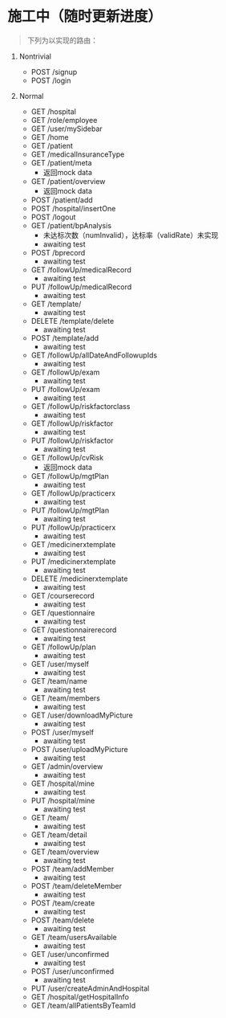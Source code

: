# 施工中（随时更新进度）
> 下列为以实现的路由：

1. Nontrivial
    - POST /signup
    - POST /login

2. Normal
    - GET /hospital
    - GET /role/employee
    - GET /user/mySidebar
    - GET /home
    - GET /patient
    - GET /medicalInsuranceType
    - GET /patient/meta
        - 返回mock data
    - GET /patient/overview
        - 返回mock data
    - POST /patient/add
    - POST /hospital/insertOne
    - POST /logout
    - GET /patient/bpAnalysis
        - 未达标次数（numInvalid），达标率（validRate）未实现
        - awaiting test
    - POST /bprecord
        - awaiting test
    - GET /followUp/medicalRecord
        - awaiting test
    - PUT /followUp/medicalRecord
        - awaiting test
    - GET /template/
        - awaiting test
    - DELETE /template/delete
        - awaiting test
    - POST /template/add
        - awaiting test
    - GET /followUp/allDateAndFollowupIds
        - awaiting test
    - GET /followUp/exam
        - awaiting test
    - PUT /followUp/exam
        - awaiting test
    - GET /followUp/riskfactorclass
        - awaiting test
    - GET /followUp/riskfactor
        - awaiting test
    - PUT /followUp/riskfactor
        - awaiting test
    - GET /followUp/cvRisk
        - 返回mock data
    - GET /followUp/mgtPlan
        - awaiting test
    - GET /followUp/practicerx
        - awaiting test
    - PUT /followUp/mgtPlan
        - awaiting test
    - PUT /followUp/practicerx
        - awaiting test
    - GET /medicinerxtemplate
        - awaiting test
    - PUT /medicinerxtemplate
        - awaiting test
    - DELETE /medicinerxtemplate
        - awaiting test
    - GET /courserecord
        - awaiting test
    - GET /questionnaire
        - awaiting test    
    - GET /questionnairerecord
        - awaiting test
    - GET /followUp/plan
        - awaiting test
    - GET /user/myself
        - awaiting test
    - GET /team/name
        - awaiting test
    - GET /team/members
        - awaiting test
    - GET /user/downloadMyPicture
        - awaiting test
    - POST /user/myself
        - awaiting test
    - POST /user/uploadMyPicture
        - awaiting test
    - GET /admin/overview
        - awaiting test
    - GET /hospital/mine
        - awaiting test
    - PUT /hospital/mine
        - awaiting test
    - GET /team/
        - awaiting test
    - GET /team/detail
        - awaiting test
    - GET /team/overview
        - awaiting test
    - POST /team/addMember
        - awaiting test
    - POST /team/deleteMember
        - awaiting test
    - POST /team/create
        - awaiting test
    - POST /team/delete
        - awaiting test
    - GET /team/usersAvailable
        - awaiting test
    - GET /user/unconfirmed
        - awaiting test
    - POST /user/unconfirmed
        - awaiting test
    - PUT /user/createAdminAndHospital        
    - GET /hospital/getHospitalInfo
    - GET /team/allPatientsByTeamId